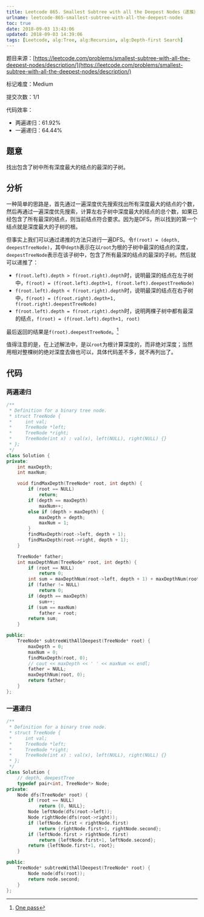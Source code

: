 ```yaml
---
title: Leetcode 865. Smallest Subtree with all the Deepest Nodes（递推）
urlname: leetcode-865-smallest-subtree-with-all-the-deepest-nodes
toc: true
date: 2018-09-03 13:43:06
updated: 2018-09-03 14:39:06
tags: [Leetcode, alg:Tree, alg:Recursion, alg:Depth-first Search]
---
```


题目来源：[https://leetcode.com/problems/smallest-subtree-with-all-the-deepest-nodes/description/](https://leetcode.com/problems/smallest-subtree-with-all-the-deepest-nodes/description/)

标记难度：Medium

提交次数：1/1

代码效率：

* 两遍递归：61.92%
* 一遍递归：64.44%

## 题意

找出包含了树中所有深度最大的结点的最深的子树。

## 分析

一种简单的思路是，首先通过一遍深度优先搜索找出所有深度最大的结点的个数，然后再通过一遍深度优先搜索，计算左右子树中深度最大的结点的总个数，如果已经包含了所有最深的结点，则当前结点符合要求。因为是DFS，所以找到的第一个结点就是深度最大的子树的根。

但事实上我们可以通过递推的方法只进行一遍DFS。令`f(root) = (depth, deepestTreeNode)`，其中`depth`表示在以`root`为根的子树中最深的结点的深度，`deepestTreeNode`表示在该子树中，包含了所有最深的结点的最深的子树。然后就可以递推了：

* `f(root.left).depth > f(root.right).depth`时，说明最深的结点在左子树中，`f(root) = (f(root.left).depth+1, f(root.left).deepestTreeNode)`
* `f(root.left).depth < f(root.right).depth`时，说明最深的结点在右子树中，`f(root) = (f(root.right).depth+1, f(root.right).deepestTreeNode)`
* `f(root.left).depth = f(root.right).depth`时，说明两棵子树中都有最深的结点，`f(root) = (f(root.left).depth+1, root)`

最后返回的结果是`f(root).deepestTreeNode`。[^onepass]

[^onepass]: [One pass](https://leetcode.com/problems/smallest-subtree-with-all-the-deepest-nodes/discuss/146808/One-pass)

值得注意的是，在上述解法中，是以`root`为根计算深度的，而非绝对深度；当然用相对整棵树的绝对深度去做也可以，具体代码差不多，就不再列出了。

## 代码

### 两遍递归

```cpp
/**
 * Definition for a binary tree node.
 * struct TreeNode {
 *     int val;
 *     TreeNode *left;
 *     TreeNode *right;
 *     TreeNode(int x) : val(x), left(NULL), right(NULL) {}
 * };
 */
class Solution {
private:
    int maxDepth;
    int maxNum;

    void findMaxDepth(TreeNode* root, int depth) {
        if (root == NULL)
            return;
        if (depth == maxDepth)
            maxNum++;
        else if (depth > maxDepth) {
            maxDepth = depth;
            maxNum = 1;
        }
        findMaxDepth(root->left, depth + 1);
        findMaxDepth(root->right, depth + 1);
    }

    TreeNode* father;
    int maxDepthNum(TreeNode* root, int depth) {
        if (root == NULL)
            return 0;
        int sum = maxDepthNum(root->left, depth + 1) + maxDepthNum(root->right, depth + 1);
        if (father != NULL)
            return 0;
        if (depth == maxDepth)
            sum++;
        if (sum == maxNum)
            father = root;
        return sum;
    }

public:
    TreeNode* subtreeWithAllDeepest(TreeNode* root) {
        maxDepth = 0;
        maxNum = 0;
        findMaxDepth(root, 0);
        // cout << maxDepth << ' ' << maxNum << endl;
        father = NULL;
        maxDepthNum(root, 0);
        return father;
    }
};
```

### 一遍递归

```cpp
/**
 * Definition for a binary tree node.
 * struct TreeNode {
 *     int val;
 *     TreeNode *left;
 *     TreeNode *right;
 *     TreeNode(int x) : val(x), left(NULL), right(NULL) {}
 * };
 */
class Solution {
    // depth, deepestTree
    typedef pair<int, TreeNode*> Node;
private:
    Node dfs(TreeNode* root) {
        if (root == NULL)
            return {0, NULL};
        Node leftNode(dfs(root->left));
        Node rightNode(dfs(root->right));
        if (leftNode.first < rightNode.first)
            return {rightNode.first+1, rightNode.second};
        if (leftNode.first > rightNode.first)
            return {leftNode.first+1, leftNode.second};
        return {leftNode.first+1, root};
    }

public:
    TreeNode* subtreeWithAllDeepest(TreeNode* root) {
        Node node(dfs(root));
        return node.second;
    }
};
```
